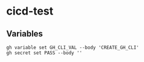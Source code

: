 # cicd-test

## Variables

```
gh variable set GH_CLI_VAL --body 'CREATE_GH_CLI'
gh secret set PASS --body ''
```